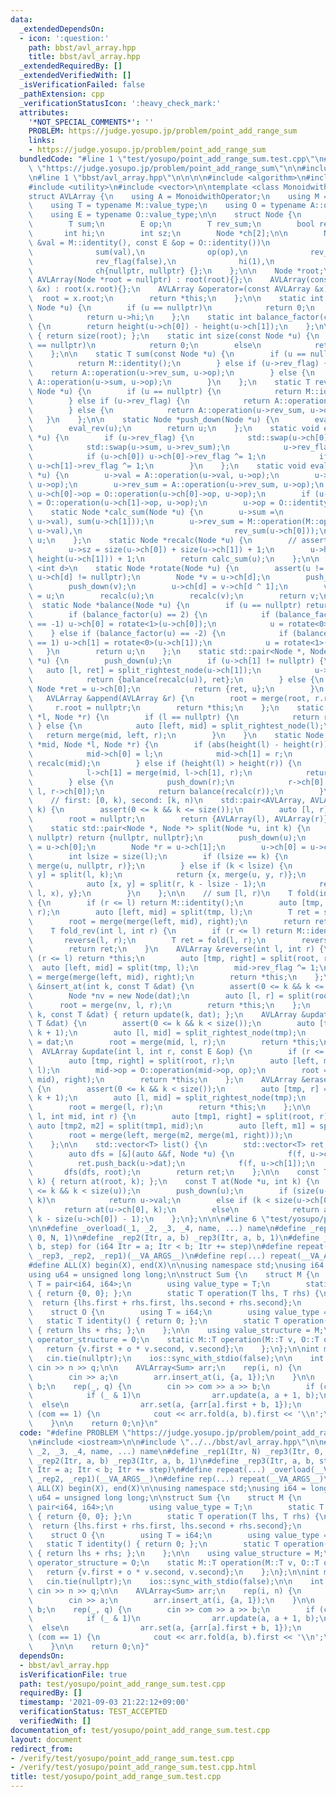 ```yaml
---
data:
  _extendedDependsOn:
  - icon: ':question:'
    path: bbst/avl_array.hpp
    title: bbst/avl_array.hpp
  _extendedRequiredBy: []
  _extendedVerifiedWith: []
  _isVerificationFailed: false
  _pathExtension: cpp
  _verificationStatusIcon: ':heavy_check_mark:'
  attributes:
    '*NOT_SPECIAL_COMMENTS*': ''
    PROBLEM: https://judge.yosupo.jp/problem/point_add_range_sum
    links:
    - https://judge.yosupo.jp/problem/point_add_range_sum
  bundledCode: "#line 1 \"test/yosupo/point_add_range_sum.test.cpp\"\n#define PROBLEM\
    \ \"https://judge.yosupo.jp/problem/point_add_range_sum\"\n\n#include <iostream>\n\
    \n#line 1 \"bbst/avl_array.hpp\"\n\n\n\n#include <algorithm>\n#include <cassert>\n\
    #include <utility>\n#include <vector>\n\ntemplate <class MonoidwithOperator>\n\
    struct AVLArray {\n    using A = MonoidwithOperator;\n    using M = typename A::value_structure;\n\
    \    using T = typename M::value_type;\n    using O = typename A::operator_structure;\n\
    \    using E = typename O::value_type;\n\n    struct Node {\n        T val;\n\
    \        T sum;\n        E op;\n        T rev_sum;\n        bool rev_flag;\n \
    \       int hi;\n        int sz;\n        Node *ch[2];\n\n        Node(const T\
    \ &val = M::identity(), const E &op = O::identity())\n            : val(val),\n\
    \              sum(val),\n              op(op),\n              rev_sum(val),\n\
    \              rev_flag(false),\n              hi(1),\n              sz(1),\n\
    \              ch{nullptr, nullptr} {};\n    };\n\n    Node *root;\n\n    explicit\
    \ AVLArray(Node *root = nullptr) : root(root){};\n    AVLArray(const AVLArray\
    \ &x) : root(x.root){};\n    AVLArray &operator=(const AVLArray &x) {\n      \
    \  root = x.root;\n        return *this;\n    };\n\n    static int height(const\
    \ Node *u) {\n        if (u == nullptr)\n            return 0;\n        else\n\
    \            return u->hi;\n    };\n    static int balance_factor(const Node *u)\
    \ {\n        return height(u->ch[0]) - height(u->ch[1]);\n    };\n\n    int size()\
    \ { return size(root); };\n    static int size(const Node *u) {\n        if (u\
    \ == nullptr)\n            return 0;\n        else\n            return u->sz;\n\
    \    };\n\n    static T sum(const Node *u) {\n        if (u == nullptr) {\n  \
    \          return M::identity();\n        } else if (u->rev_flag) {\n        \
    \    return A::operation(u->rev_sum, u->op);\n        } else {\n            return\
    \ A::operation(u->sum, u->op);\n        }\n    };\n    static T rev_sum(const\
    \ Node *u) {\n        if (u == nullptr) {\n            return M::identity();\n\
    \        } else if (u->rev_flag) {\n            return A::operation(u->sum, u->op);\n\
    \        } else {\n            return A::operation(u->rev_sum, u->op);\n     \
    \   }\n    };\n\n    static Node *push_down(Node *u) {\n        eval_lazy(u);\n\
    \        eval_rev(u);\n        return u;\n    };\n    static void eval_rev(Node\
    \ *u) {\n        if (u->rev_flag) {\n            std::swap(u->ch[0], u->ch[1]);\n\
    \            std::swap(u->sum, u->rev_sum);\n            u->rev_flag = false;\n\
    \            if (u->ch[0]) u->ch[0]->rev_flag ^= 1;\n            if (u->ch[1])\
    \ u->ch[1]->rev_flag ^= 1;\n        }\n    };\n    static void eval_lazy(Node\
    \ *u) {\n        u->val = A::operation(u->val, u->op);\n        u->sum = A::operation(u->sum,\
    \ u->op);\n        u->rev_sum = A::operation(u->rev_sum, u->op);\n        if (u->ch[0])\
    \ u->ch[0]->op = O::operation(u->ch[0]->op, u->op);\n        if (u->ch[1]) u->ch[1]->op\
    \ = O::operation(u->ch[1]->op, u->op);\n        u->op = O::identity();\n    };\n\
    \    static Node *calc_sum(Node *u) {\n        u->sum =\n            M::operation(M::operation(sum(u->ch[0]),\
    \ u->val), sum(u->ch[1]));\n        u->rev_sum = M::operation(M::operation(rev_sum(u->ch[1]),\
    \ u->val),\n                                  rev_sum(u->ch[0]));\n        return\
    \ u;\n    };\n    static Node *recalc(Node *u) {\n        // assert(u->op == O::identity());\n\
    \        u->sz = size(u->ch[0]) + size(u->ch[1]) + 1;\n        u->hi = std::max(height(u->ch[0]),\
    \ height(u->ch[1])) + 1;\n        return calc_sum(u);\n    };\n\n    template\
    \ <int d>\n    static Node *rotate(Node *u) {\n        assert(u != nullptr &&\
    \ u->ch[d] != nullptr);\n        Node *v = u->ch[d];\n        push_down(u);\n\
    \        push_down(v);\n        u->ch[d] = v->ch[d ^ 1];\n        v->ch[d ^ 1]\
    \ = u;\n        recalc(u);\n        recalc(v);\n        return v;\n    };\n  \
    \  static Node *balance(Node *u) {\n        if (u == nullptr) return nullptr;\n\
    \        if (balance_factor(u) == 2) {\n            if (balance_factor(u->ch[0])\
    \ == -1) u->ch[0] = rotate<1>(u->ch[0]);\n            u = rotate<0>(u);\n    \
    \    } else if (balance_factor(u) == -2) {\n            if (balance_factor(u->ch[1])\
    \ == 1) u->ch[1] = rotate<0>(u->ch[1]);\n            u = rotate<1>(u);\n     \
    \   }\n        return u;\n    };\n    static std::pair<Node *, Node *> split_rightest_node(Node\
    \ *u) {\n        push_down(u);\n        if (u->ch[1] != nullptr) {\n         \
    \   auto [l, ret] = split_rightest_node(u->ch[1]);\n            u->ch[1] = l;\n\
    \            return {balance(recalc(u)), ret};\n        } else {\n           \
    \ Node *ret = u->ch[0];\n            return {ret, u};\n        }\n    };\n\n \
    \   AVLArray &append(AVLArray &r) {\n        root = merge(root, r.root);\n   \
    \     r.root = nullptr;\n        return *this;\n    };\n    static Node *merge(Node\
    \ *l, Node *r) {\n        if (l == nullptr) {\n            return r;\n       \
    \ } else {\n            auto [left, mid] = split_rightest_node(l);\n         \
    \   return merge(mid, left, r);\n        }\n    }\n    static Node *merge(Node\
    \ *mid, Node *l, Node *r) {\n        if (abs(height(l) - height(r)) <= 1) {\n\
    \            mid->ch[0] = l;\n            mid->ch[1] = r;\n            return\
    \ recalc(mid);\n        } else if (height(l) > height(r)) {\n            push_down(l);\n\
    \            l->ch[1] = merge(mid, l->ch[1], r);\n            return balance(recalc(l));\n\
    \        } else {\n            push_down(r);\n            r->ch[0] = merge(mid,\
    \ l, r->ch[0]);\n            return balance(recalc(r));\n        }\n    };\n\n\
    \    // first: [0, k), second: [k, n)\n    std::pair<AVLArray, AVLArray> split_at(int\
    \ k) {\n        assert(0 <= k && k <= size());\n        auto [l, r] = split();\n\
    \        root = nullptr;\n        return {AVLArray(l), AVLArray(r)};\n    };\n\
    \    static std::pair<Node *, Node *> split(Node *u, int k) {\n        if (u ==\
    \ nullptr) return {nullptr, nullptr};\n        push_down(u);\n        Node *l\
    \ = u->ch[0];\n        Node *r = u->ch[1];\n        u->ch[0] = u->ch[1] = nullptr;\n\
    \        int lsize = size(l);\n        if (lsize == k) {\n            return {l,\
    \ merge(u, nullptr, r)};\n        } else if (k < lsize) {\n            auto [x,\
    \ y] = split(l, k);\n            return {x, merge(u, y, r)};\n        } else {\n\
    \            auto [x, y] = split(r, k - lsize - 1);\n            return {merge(u,\
    \ l, x), y};\n        }\n    };\n\n    // sum [l, r)\n    T fold(int l, int r)\
    \ {\n        if (r <= l) return M::identity();\n        auto [tmp, right] = split(root,\
    \ r);\n        auto [left, mid] = split(tmp, l);\n        T ret = sum(mid);\n\
    \        root = merge(merge(left, mid), right);\n        return ret;\n    };\n\
    \    T fold_rev(int l, int r) {\n        if (r <= l) return M::identity();\n \
    \       reverse(l, r);\n        T ret = fold(l, r);\n        reverse(l, r);\n\
    \        return ret;\n    }\n    AVLArray &reverse(int l, int r) {\n        if\
    \ (r <= l) return *this;\n        auto [tmp, right] = split(root, r);\n      \
    \  auto [left, mid] = split(tmp, l);\n        mid->rev_flag ^= 1;\n        root\
    \ = merge(merge(left, mid), right);\n        return *this;\n    };\n\n    AVLArray\
    \ &insert_at(int k, const T &dat) {\n        assert(0 <= k && k <= size());\n\
    \        Node *nv = new Node(dat);\n        auto [l, r] = split(root, k);\n  \
    \      root = merge(nv, l, r);\n        return *this;\n    };\n    AVLArray &set(int\
    \ k, const T &dat) { return update(k, dat); };\n    AVLArray &update(int k, const\
    \ T &dat) {\n        assert(0 <= k && k < size());\n        auto [tmp, r] = split(root,\
    \ k + 1);\n        auto [l, mid] = split_rightest_node(tmp);\n        mid->val\
    \ = dat;\n        root = merge(mid, l, r);\n        return *this;\n    };\n  \
    \  AVLArray &update(int l, int r, const E &op) {\n        if (r <= l) return *this;\n\
    \        auto [tmp, right] = split(root, r);\n        auto [left, mid] = split(tmp,\
    \ l);\n        mid->op = O::operation(mid->op, op);\n        root = merge(merge(left,\
    \ mid), right);\n        return *this;\n    };\n    AVLArray &erase_at(int k)\
    \ {\n        assert(0 <= k && k < size());\n        auto [tmp, r] = split(root,\
    \ k + 1);\n        auto [l, mid] = split_rightest_node(tmp);\n        delete mid;\n\
    \        root = merge(l, r);\n        return *this;\n    };\n\n    AVLArray &rotate(int\
    \ l, int mid, int r) {\n        auto [tmp1, right] = split(root, r);\n       \
    \ auto [tmp2, m2] = split(tmp1, mid);\n        auto [left, m1] = split(tmp2, l);\n\
    \        root = merge(left, merge(m2, merge(m1, right)));\n        return *this;\n\
    \    };\n\n    std::vector<T> list() {\n        std::vector<T> ret;\n        ret.reserve(size());\n\
    \        auto dfs = [&](auto &&f, Node *u) {\n            f(f, u->ch[0]);\n  \
    \          ret.push_back(u->dat);\n            f(f, u->ch[1]);\n        };\n \
    \       dfs(dfs, root);\n        return ret;\n    };\n\n    const T operator[](int\
    \ k) { return at(root, k); };\n    const T at(Node *u, int k) {\n        assert(0\
    \ <= k && k < size(u));\n        push_down(u);\n        if (size(u->ch[0]) ==\
    \ k)\n            return u->val;\n        else if (k < size(u->ch[0]))\n     \
    \       return at(u->ch[0], k);\n        else\n            return at(u->ch[1],\
    \ k - size(u->ch[0]) - 1);\n    };\n};\n\n\n#line 6 \"test/yosupo/point_add_range_sum.test.cpp\"\
    \n\n#define _overload(_1, _2, _3, _4, name, ...) name\n#define _rep1(Itr, N) _rep3(Itr,\
    \ 0, N, 1)\n#define _rep2(Itr, a, b) _rep3(Itr, a, b, 1)\n#define _rep3(Itr, a,\
    \ b, step) for (i64 Itr = a; Itr < b; Itr += step)\n#define repeat(...) _overload(__VA_ARGS__,\
    \ _rep3, _rep2, _rep1)(__VA_ARGS__)\n#define rep(...) repeat(__VA_ARGS__)\n\n\
    #define ALL(X) begin(X), end(X)\n\nusing namespace std;\nusing i64 = long long;\n\
    using u64 = unsigned long long;\n\nstruct Sum {\n    struct M {\n        using\
    \ T = pair<i64, i64>;\n        using value_type = T;\n        static T identity()\
    \ { return {0, 0}; };\n        static T operation(T lhs, T rhs) {\n          \
    \  return {lhs.first + rhs.first, lhs.second + rhs.second};\n        };\n    };\n\
    \    struct O {\n        using T = i64;\n        using value_type = T;\n     \
    \   static T identity() { return 0; };\n        static T operation(T lhs, T rhs)\
    \ { return lhs + rhs; };\n    };\n\n    using value_structure = M;\n    using\
    \ operator_structure = O;\n    static M::T operation(M::T v, O::T o) {\n     \
    \   return {v.first + o * v.second, v.second};\n    };\n};\n\nint main() {\n \
    \   cin.tie(nullptr);\n    ios::sync_with_stdio(false);\n\n    int n, q;\n   \
    \ cin >> n >> q;\n\n    AVLArray<Sum> arr;\n    rep(i, n) {\n        i64 a;\n\
    \        cin >> a;\n        arr.insert_at(i, {a, 1});\n    }\n\n    i64 com, a,\
    \ b;\n    rep(_, q) {\n        cin >> com >> a >> b;\n        if (com == 0) {\n\
    \            if (_ & 1)\n                arr.update(a, a + 1, b);\n          \
    \  else\n                arr.set(a, {arr[a].first + b, 1});\n        } else if\
    \ (com == 1) {\n            cout << arr.fold(a, b).first << '\\n';\n        }\n\
    \    }\n\n    return 0;\n}\n"
  code: "#define PROBLEM \"https://judge.yosupo.jp/problem/point_add_range_sum\"\n\
    \n#include <iostream>\n\n#include \"../../bbst/avl_array.hpp\"\n\n#define _overload(_1,\
    \ _2, _3, _4, name, ...) name\n#define _rep1(Itr, N) _rep3(Itr, 0, N, 1)\n#define\
    \ _rep2(Itr, a, b) _rep3(Itr, a, b, 1)\n#define _rep3(Itr, a, b, step) for (i64\
    \ Itr = a; Itr < b; Itr += step)\n#define repeat(...) _overload(__VA_ARGS__, _rep3,\
    \ _rep2, _rep1)(__VA_ARGS__)\n#define rep(...) repeat(__VA_ARGS__)\n\n#define\
    \ ALL(X) begin(X), end(X)\n\nusing namespace std;\nusing i64 = long long;\nusing\
    \ u64 = unsigned long long;\n\nstruct Sum {\n    struct M {\n        using T =\
    \ pair<i64, i64>;\n        using value_type = T;\n        static T identity()\
    \ { return {0, 0}; };\n        static T operation(T lhs, T rhs) {\n          \
    \  return {lhs.first + rhs.first, lhs.second + rhs.second};\n        };\n    };\n\
    \    struct O {\n        using T = i64;\n        using value_type = T;\n     \
    \   static T identity() { return 0; };\n        static T operation(T lhs, T rhs)\
    \ { return lhs + rhs; };\n    };\n\n    using value_structure = M;\n    using\
    \ operator_structure = O;\n    static M::T operation(M::T v, O::T o) {\n     \
    \   return {v.first + o * v.second, v.second};\n    };\n};\n\nint main() {\n \
    \   cin.tie(nullptr);\n    ios::sync_with_stdio(false);\n\n    int n, q;\n   \
    \ cin >> n >> q;\n\n    AVLArray<Sum> arr;\n    rep(i, n) {\n        i64 a;\n\
    \        cin >> a;\n        arr.insert_at(i, {a, 1});\n    }\n\n    i64 com, a,\
    \ b;\n    rep(_, q) {\n        cin >> com >> a >> b;\n        if (com == 0) {\n\
    \            if (_ & 1)\n                arr.update(a, a + 1, b);\n          \
    \  else\n                arr.set(a, {arr[a].first + b, 1});\n        } else if\
    \ (com == 1) {\n            cout << arr.fold(a, b).first << '\\n';\n        }\n\
    \    }\n\n    return 0;\n}"
  dependsOn:
  - bbst/avl_array.hpp
  isVerificationFile: true
  path: test/yosupo/point_add_range_sum.test.cpp
  requiredBy: []
  timestamp: '2021-09-03 21:22:12+09:00'
  verificationStatus: TEST_ACCEPTED
  verifiedWith: []
documentation_of: test/yosupo/point_add_range_sum.test.cpp
layout: document
redirect_from:
- /verify/test/yosupo/point_add_range_sum.test.cpp
- /verify/test/yosupo/point_add_range_sum.test.cpp.html
title: test/yosupo/point_add_range_sum.test.cpp
---
```

